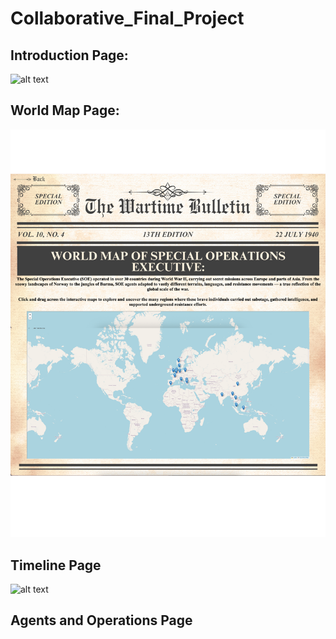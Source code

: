 # Collaborative_Final_Project

## Introduction Page: 
![alt text](<screenshots/SOE_Introduction_Page .png>)

## World Map Page: 
![alt text](<screenshots/Map Page.png>)

## Timeline Page
![alt text](screenshots/timelinepage.png)

## Agents and Operations Page